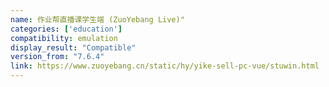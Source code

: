 ```yaml
---
name: 作业帮直播课学生端 (ZuoYebang Live)"
categories: ['education']
compatibility: emulation
display_result: "Compatible"
version_from: "7.6.4"
link: https://www.zuoyebang.cn/static/hy/yike-sell-pc-vue/stuwin.html
---
```

